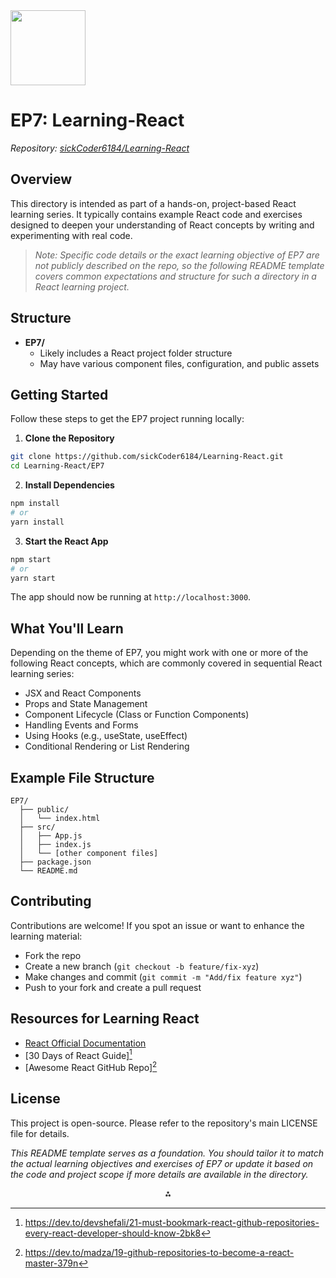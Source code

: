 <img src="https://r2cdn.perplexity.ai/pplx-full-logo-primary-dark%402x.png" class="logo" width="120"/>

# EP7: Learning-React

_Repository: [sickCoder6184/Learning-React](https://github.com/sickCoder6184/Learning-React)_

## Overview

This directory is intended as part of a hands-on, project-based React learning series. It typically contains example React code and exercises designed to deepen your understanding of React concepts by writing and experimenting with real code.

> _Note: Specific code details or the exact learning objective of EP7 are not publicly described on the repo, so the following README template covers common expectations and structure for such a directory in a React learning project._

## Structure

- **EP7/**
    - Likely includes a React project folder structure
    - May have various component files, configuration, and public assets


## Getting Started

Follow these steps to get the EP7 project running locally:

1. **Clone the Repository**

```bash
git clone https://github.com/sickCoder6184/Learning-React.git
cd Learning-React/EP7
```

2. **Install Dependencies**

```bash
npm install
# or
yarn install
```

3. **Start the React App**

```bash
npm start
# or
yarn start
```

The app should now be running at `http://localhost:3000`.

## What You'll Learn

Depending on the theme of EP7, you might work with one or more of the following React concepts, which are commonly covered in sequential React learning series:

- JSX and React Components
- Props and State Management
- Component Lifecycle (Class or Function Components)
- Handling Events and Forms
- Using Hooks (e.g., useState, useEffect)
- Conditional Rendering or List Rendering


## Example File Structure

```
EP7/
  ├── public/
  │   └── index.html
  ├── src/
  │   ├── App.js
  │   ├── index.js
  │   └── [other component files]
  ├── package.json
  └── README.md
```


## Contributing

Contributions are welcome! If you spot an issue or want to enhance the learning material:

- Fork the repo
- Create a new branch (`git checkout -b feature/fix-xyz`)
- Make changes and commit (`git commit -m "Add/fix feature xyz"`)
- Push to your fork and create a pull request


## Resources for Learning React

- [React Official Documentation](https://react.dev/)
- [30 Days of React Guide][^1]
- [Awesome React GitHub Repo][^2]


## License

This project is open-source. Please refer to the repository's main LICENSE file for details.

_This README template serves as a foundation. You should tailor it to match the actual learning objectives and exercises of EP7 or update it based on the code and project scope if more details are available in the directory._

<div style="text-align: center">⁂</div>

[^1]: https://dev.to/devshefali/21-must-bookmark-react-github-repositories-every-react-developer-should-know-2bk8

[^2]: https://dev.to/madza/19-github-repositories-to-become-a-react-master-379n

[^3]: https://github.com/sickCoder6184/Learning-React/tree/master/EP7

[^4]: https://github.com/topics/learn-react

[^5]: https://github.com/Shriharsh07/Learning-React-2.0

[^6]: https://dev.to/langf00rd/10-github-repositories-to-become-a-react-master-pd1

[^7]: https://gist.github.com/trantorLiu/73cfa9b836ed5d18e05b

[^8]: https://www.youtube.com/watch?v=-RsrB8_QQEQ

[^9]: https://github.com/all-of-my-course-notes-compiled/Full-ReactJS-Course_code_and_notes

[^10]: https://www.youtube.com/watch?v=vFNfZdUEI6c

[^11]: https://dev.to/affan818/my-journey-into-react-learning-building-and-sharing-on-github-2in4

